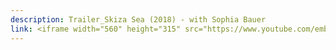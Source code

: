 ```yaml
---
description: Trailer_Skiza Sea (2018) - with Sophia Bauer
link: <iframe width="560" height="315" src="https://www.youtube.com/embed/2f2ANhMKwHQ?si=RPNCn5bkgIlJyCaE" title="YouTube video player" frameborder="0" allow="accelerometer; autoplay; clipboard-write; encrypted-media; gyroscope; picture-in-picture; web-share" referrerpolicy="strict-origin-when-cross-origin" allowfullscreen></iframe>
---
```

